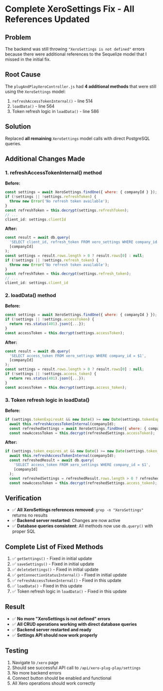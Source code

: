 # Complete XeroSettings Fix - All References Updated

## Problem
The backend was still throwing `"XeroSettings is not defined"` errors because there were additional references to the Sequelize model that I missed in the initial fix.

## Root Cause
The `plugAndPlayXeroController.js` had **4 additional methods** that were still using the `XeroSettings` model:
1. `refreshAccessTokenInternal()` - line 514
2. `loadData()` - line 564  
3. Token refresh logic in `loadData()` - line 586

## Solution
Replaced **all remaining** `XeroSettings` model calls with direct PostgreSQL queries.

## Additional Changes Made

### 1. refreshAccessTokenInternal() method
**Before:**
```javascript
const settings = await XeroSettings.findOne({ where: { companyId } });
if (!settings || !settings.refreshToken) {
  throw new Error('No refresh token available');
}
const refreshToken = this.decrypt(settings.refreshToken);
// ...
client_id: settings.clientId
```

**After:**
```javascript
const result = await db.query(
  'SELECT client_id, refresh_token FROM xero_settings WHERE company_id = $1',
  [companyId]
);
const settings = result.rows.length > 0 ? result.rows[0] : null;
if (!settings || !settings.refresh_token) {
  throw new Error('No refresh token available');
}
const refreshToken = this.decrypt(settings.refresh_token);
// ...
client_id: settings.client_id
```

### 2. loadData() method
**Before:**
```javascript
const settings = await XeroSettings.findOne({ where: { companyId } });
if (!settings || !settings.accessToken) {
  return res.status(401).json({...});
}
const accessToken = this.decrypt(settings.accessToken);
```

**After:**
```javascript
const result = await db.query(
  'SELECT access_token FROM xero_settings WHERE company_id = $1',
  [companyId]
);
const settings = result.rows.length > 0 ? result.rows[0] : null;
if (!settings || !settings.access_token) {
  return res.status(401).json({...});
}
const accessToken = this.decrypt(settings.access_token);
```

### 3. Token refresh logic in loadData()
**Before:**
```javascript
if (settings.tokenExpiresAt && new Date() >= new Date(settings.tokenExpiresAt)) {
  await this.refreshAccessTokenInternal(companyId);
  const refreshedSettings = await XeroSettings.findOne({ where: { companyId } });
  const newAccessToken = this.decrypt(refreshedSettings.accessToken);
```

**After:**
```javascript
if (settings.token_expires_at && new Date() >= new Date(settings.token_expires_at)) {
  await this.refreshAccessTokenInternal(companyId);
  const refreshedResult = await db.query(
    'SELECT access_token FROM xero_settings WHERE company_id = $1',
    [companyId]
  );
  const refreshedSettings = refreshedResult.rows.length > 0 ? refreshedResult.rows[0] : null;
  const newAccessToken = this.decrypt(refreshedSettings.access_token);
```

## Verification
- ✅ **All XeroSettings references removed**: `grep -n "XeroSettings"` returns no results
- ✅ **Backend server restarted**: Changes are now active
- ✅ **Database queries consistent**: All methods now use `db.query()` with proper SQL

## Complete List of Fixed Methods
1. ✅ `getSettings()` - Fixed in initial update
2. ✅ `saveSettings()` - Fixed in initial update  
3. ✅ `deleteSettings()` - Fixed in initial update
4. ✅ `getConnectionStatusInternal()` - Fixed in initial update
5. ✅ `refreshAccessTokenInternal()` - Fixed in this update
6. ✅ `loadData()` - Fixed in this update
7. ✅ Token refresh logic in `loadData()` - Fixed in this update

## Result
- ✅ **No more "XeroSettings is not defined" errors**
- ✅ **All CRUD operations working with direct database queries**
- ✅ **Backend server restarted and ready**
- ✅ **Settings API should now work properly**

## Testing
1. Navigate to `/xero` page
2. Should see successful API call to `/api/xero-plug-play/settings`
3. No more backend errors
4. Connect button should be enabled and functional
5. All Xero operations should work correctly
